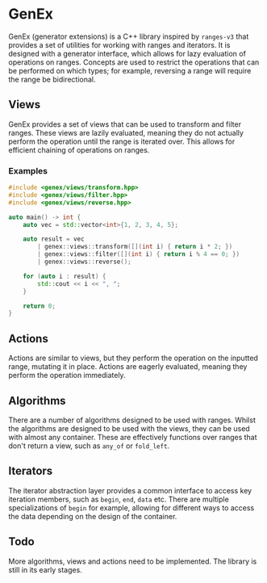 # GenEx

GenEx (generator extensions) is a C++ library inspired by `ranges-v3` that provides a set of utilities for working with
ranges and iterators. It is designed with a generator interface, which allows for lazy evaluation of operations on
ranges. Concepts are used to restrict the operations that can be performed on which types; for example, reversing a
range will require the range be bidirectional.

## Views

GenEx provides a set of views that can be used to transform and filter ranges. These views are lazily evaluated, meaning
they do not actually perform the operation until the range is iterated over. This allows for efficient chaining of
operations on ranges.

### Examples

```cpp
#include <genex/views/transform.hpp>
#include <genex/views/filter.hpp>
#include <genex/views/reverse.hpp>

auto main() -> int {
    auto vec = std::vector<int>{1, 2, 3, 4, 5};

    auto result = vec
        | genex::views::transform([](int i) { return i * 2; })
        | genex::views::filter([](int i) { return i % 4 == 0; })
        | genex::views::reverse();

    for (auto i : result) {
        std::cout << i << ", ";
    }

    return 0;
}
```

## Actions

Actions are similar to views, but they perform the operation on the inputted range, mutating it in place. Actions are
eagerly evaluated, meaning they perform the operation immediately.

## Algorithms

There are a number of algorithms designed to be used with ranges. Whilst the algorithms are designed to be used with the
views, they can be used with almost any container. These are effectively functions over ranges that don't return a view,
such as `any_of` or `fold_left`.

## Iterators

The iterator abstraction layer provides a common interface to access key iteration members, such as `begin`, `end`,
`data` etc. There are multiple specializations of `begin` for example, allowing for different ways to access the data
depending on the design of the container.

## Todo

More algorithms, views and actions need to be implemented. The library is still in its early stages.
